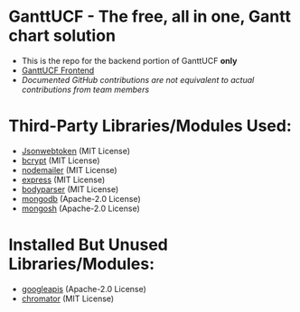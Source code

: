 
# GanttUCF - The free, all in one, Gantt chart solution
- This is the repo for the backend portion of GanttUCF **only**
- [GanttUCF Frontend](https://github.com/ClutchOttoman/Ganttify-Frontend-UCF_SD)
- *Documented GitHub contributions are not equivalent to actual contributions from team members*

# Third-Party Libraries/Modules Used:
- [Jsonwebtoken](https://github.com/auth0/node-jsonwebtoken) (MIT License)
- [bcrypt](https://github.com/kelektiv/node.bcrypt.js) (MIT License)
- [nodemailer](https://github.com/nodemailer/nodemailer) (MIT License)
- [express](https://github.com/expressjs/express) (MIT License)
- [bodyparser](https://github.com/expressjs/body-parser) (MIT License)
- [mongodb](https://github.com/mongodb/node-mongodb-native) (Apache-2.0 License)
- [mongosh](https://github.com/mongodb-js/mongosh) (Apache-2.0 License)
  
# Installed But Unused Libraries/Modules:
- [googleapis](https://github.com/googleapis/google-api-nodejs-client) (Apache-2.0 License)
- [chromator](https://github.com/TomasEng/Chromator) (MIT License)
